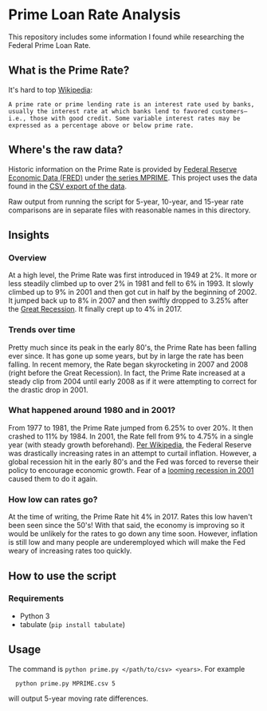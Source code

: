 # Prime Loan Rate Analysis

This repository includes some information I found while researching the Federal Prime Loan Rate.

## What is the Prime Rate?

It's hard to top [Wikipedia](https://en.wikipedia.org/wiki/Prime_rate):

    A prime rate or prime lending rate is an interest rate used by banks, usually the interest rate at which banks lend to favored customers—i.e., those with good credit. Some variable interest rates may be expressed as a percentage above or below prime rate.

## Where's the raw data?

Historic information on the Prime Rate is provided by [Federal Reserve Economic Data (FRED)](https://fred.stlouisfed.org/) under [the series MPRIME](https://fred.stlouisfed.org/series/MPRIME). This project uses the data found in the [CSV export of the data](https://fred.stlouisfed.org/graph/fredgraph.csv?id=MPRIME).

Raw output from running the script for 5-year, 10-year, and 15-year rate comparisons are in separate files with reasonable names in this directory.

## Insights

### Overview

At a high level, the Prime Rate was first introduced in 1949 at 2%. It more or less steadily climbed up to over 2% in 1981 and fell to 6% in 1993. It slowly climbed up to 9% in 2001 and then got cut in half by the beginning of 2002. It jumped back up to 8% in 2007 and then swiftly dropped to 3.25% after the [Great Recession](https://en.wikipedia.org/wiki/Great_Recession). It finally crept up to 4% in 2017.

### Trends over time

Pretty much since its peak in the early 80's, the Prime Rate has been falling ever since. It has gone up some years, but by  in large the rate has been falling. In recent memory, the Rate began skyrocketing in 2007 and 2008 (right before the Great Recession). In fact, the Prime Rate increased at a steady clip from 2004 until early 2008 as if it were attempting to correct for the drastic drop in 2001.

### What happened around 1980 and in 2001?

From 1977 to 1981, the Prime Rate jumped from 6.25% to over 20%. It then crashed to 11% by 1984. In 2001, the Rate fell from 9% to 4.75% in a single year (with steady growth beforehand). [Per Wikipedia](https://en.wikipedia.org/wiki/Early_1980s_recession#United_States), the Federal Reserve was drastically increasing rates in an attempt to curtail inflation. However, a global recession hit in the early 80's and the Fed was forced to reverse their policy to encourage economic growth. Fear of a [looming recession in 2001](http://cnnfn.cnn.com/2001/10/02/economy/fed/) caused them to do it again.

### How low can rates go?

At the time of writing, the Prime Rate hit 4% in 2017. Rates this low haven't been seen since the 50's! With that said, the economy is improving so it would be unlikely for the rates to go down any time soon. However, inflation is still low and many people are underemployed which will make the Fed weary of increasing rates too quickly.

## How to use the script

### Requirements

* Python 3
* tabulate (`pip install tabulate`)

## Usage

The command is `python prime.py </path/to/csv> <years>`. For example

      python prime.py MPRIME.csv 5

will output 5-year moving rate differences.
